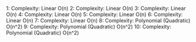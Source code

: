  1: Complexity: Linear O(n)
 2: Complexity: Linear O(n)
 3: Complexity: Linear O(n)
 4: Complexity: Linear O(n)
 5: Complexity: Linear O(n)
 6: Complexity: Linear O(n)
 7: Complexity: Linear O(n)
 8: Complexity: Polynomial (Quadratic) O(n^2)
 9: Complexity: Polynomial (Quadratic) O(n^2)
 10: Complexity: Polynomial (Quadratic) O(n^2)
 